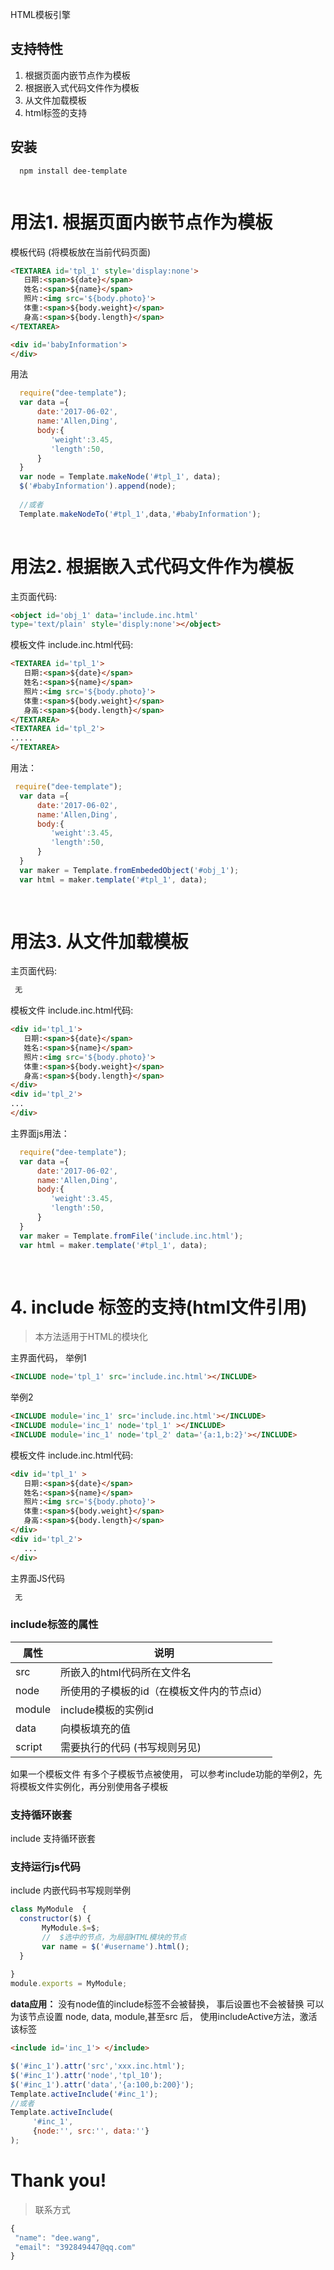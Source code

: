 HTML模板引擎

## 支持特性
1. 根据页面内嵌节点作为模板
2. 根据嵌入式代码文件作为模板
3. 从文件加载模板
4. <include >html标签的支持


## 安装

```
  npm install dee-template
  
```

# 用法1. 根据页面内嵌节点作为模板
模板代码 (将模板放在当前代码页面)
```html
<TEXTAREA id='tpl_1' style='display:none'>
   日期:<span>${date}</span>
   姓名:<span>${name}</span>
   照片:<img src='${body.photo}'>
   体重:<span>${body.weight}</span>
   身高:<span>${body.length}</span>
</TEXTAREA>

<div id='babyInformation'>
</div>
```
用法
```js
  require("dee-template");
  var data ={
      date:'2017-06-02',
      name:'Allen,Ding',
      body:{
         'weight':3.45,
         'length':50,
      }
  }
  var node = Template.makeNode('#tpl_1', data);
  $('#babyInformation').append(node);
  
  //或者
  Template.makeNodeTo('#tpl_1',data,'#babyInformation');
  
```


# 用法2. 根据嵌入式代码文件作为模板
主页面代码:
```html
<object id='obj_1' data='include.inc.html'
type='text/plain' style='disply:none'></object>
```
模板文件 include.inc.html代码:
```html
<TEXTAREA id='tpl_1'>
   日期:<span>${date}</span>
   姓名:<span>${name}</span>
   照片:<img src='${body.photo}'>
   体重:<span>${body.weight}</span>
   身高:<span>${body.length}</span>
</TEXTAREA>
<TEXTAREA id='tpl_2'>
.....
</TEXTAREA>
```
用法：
```js
 require("dee-template");
  var data ={
      date:'2017-06-02',
      name:'Allen,Ding',
      body:{
         'weight':3.45,
         'length':50,
      }
  }
  var maker = Template.fromEmbededObject('#obj_1');
  var html = maker.template('#tpl_1', data);
   
  
```

# 用法3. 从文件加载模板
主页面代码:
```html
 无
```
模板文件 include.inc.html代码:
```html
<div id='tpl_1'>
   日期:<span>${date}</span>
   姓名:<span>${name}</span>
   照片:<img src='${body.photo}'>
   体重:<span>${body.weight}</span>
   身高:<span>${body.length}</span>
</div>
<div id='tpl_2'>
...
</div>
```
主界面js用法：
```js
  require("dee-template");
  var data ={
      date:'2017-06-02',
      name:'Allen,Ding',
      body:{
         'weight':3.45,
         'length':50,
      }
  }
  var maker = Template.fromFile('include.inc.html');
  var html = maker.template('#tpl_1', data);
   
  
```

# 4.  include  标签的支持(html文件引用)

 
> 本方法适用于HTML的模块化

 


主界面代码，
举例1
```html
<INCLUDE node='tpl_1' src='include.inc.html'></INCLUDE>
```
举例2
```html
<INCLUDE module='inc_1' src='include.inc.html'></INCLUDE>
<INCLUDE module='inc_1' node='tpl_1' ></INCLUDE>
<INCLUDE module='inc_1' node='tpl_2' data='{a:1,b:2}'></INCLUDE>
```
模板文件 include.inc.html代码:
```html
<div id='tpl_1' >
   日期:<span>${date}</span>
   姓名:<span>${name}</span>
   照片:<img src='${body.photo}'>
   体重:<span>${body.weight}</span>
   身高:<span>${body.length}</span>
</div>
<div id='tpl_2'>
   ...
</div>
```
主界面JS代码
```js
 无
```
### include标签的属性 
属性 | 说明
---|---
src | 所嵌入的html代码所在文件名
node | 所使用的子模板的id（在模板文件内的节点id）
module | include模板的实例id
data | 向模板填充的值
script| 需要执行的代码 (书写规则另见)

如果一个模板文件 有多个子模板节点被使用，
可以参考include功能的举例2，先将模板文件实例化，再分别使用各子模板


### 支持循环嵌套

include 支持循环嵌套

### 支持运行js代码

include 内嵌代码书写规则举例
```js
class MyModule  {
  constructor($) { 
       MyModule.$=$;
       //  $选中的节点，为局部HTML模块的节点
       var name = $('#username').html(); 
  }
    
} 
module.exports = MyModule;
```

**data应用：**
没有node值的include标签不会被替换，
事后设置也不会被替换
可以为该节点设置 node, data, module,甚至src 后，
使用includeActive方法，激活该标签
```html
<include id='inc_1'> </include>
```
```js
$('#inc_1').attr('src','xxx.inc.html');
$('#inc_1').attr('node','tpl_10');
$('#inc_1').attr('data','{a:100,b:200}');
Template.activeInclude('#inc_1');
//或者
Template.activeInclude(
     '#inc_1',
     {node:'', src:'', data:''}
);
```


# Thank you!

> 联系方式
```js
{
 "name": "dee.wang",
 "email": "392849447@qq.com"
}
```
